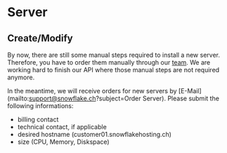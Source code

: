 # Server

## Create/Modify

By now, there are still some manual steps required to install a new server. Therefore, you have to order them manually through our [team](../support/).
We are working hard to finish our API where those manual steps are not required anymore.

In the meantime, we will receive orders for new servers by [E-Mail](mailto:support@snowflake.ch?subject=Order Server). Please submit the following informations:

- billing contact
- technical contact, if applicable
- desired hostname (customer01.snowflakehosting.ch)
- size (CPU, Memory, Diskspace)

